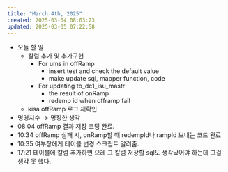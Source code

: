 ```yaml
---
title: "March 4th, 2025"
created: 2025-03-04 08:03:23
updated: 2025-03-05 07:22:58
---
```

  * 오늘 할 일
    * 칼럼 추가 및 추가구현
      * For ums in offRamp
        * insert test and check the default value
        * make update sql, mapper function, code
      * For updating tb_dc1_isu_mastr 
        * the result of onRamp
        * redemp id when offramp fail
    * kisa offRamp 로그 재확인
  * 명경지수 -> 명징한 생각
  * 08:04 offRamp 결과 저장 코딩 완료.
  * 10:34 offRamp 실패 시, onRamp할 때 redempId나 rampId 보내는 코드 완료
  * 10:35 여부장에게 테이블 변경 스크립트 알려줌.
  * 17:21 테이블에 칼럼 추가하면 으레 그 칼럼 저장할 sql도 생각났어야 하는데 그걸 생각 못 했다. 